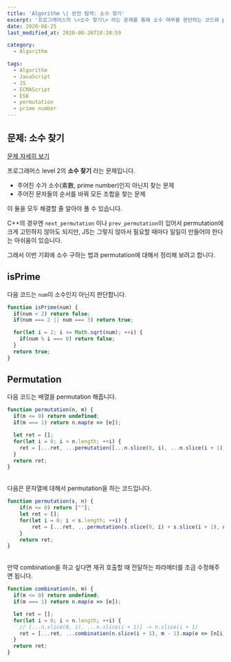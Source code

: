 ```yaml
---
title: 'Algorithm \| 완전 탐색: 소수 찾기'
excerpt: '프로그래머스의 \<소수 찾기\> 라는 문제를 통해 소수 여부를 판단하는 코드와 permutation을 구하는 코드를 알아보겠습니다.'
date: 2020-08-25
last_modified_at: 2020-08-26T18:20:59

category:
  - Algorithm

tags:
  - Algorithm
  - JavaScript
  - JS
  - ECMAScript
  - ES6
  - permutation
  - prime number
---
```


## 문제: 소수 찾기
[문제 자세히 보기](https://programmers.co.kr/learn/courses/30/lessons/42839)

프로그래머스 level 2의 **소수 찾기** 라는 문제입니다.

* 주어진 수가 소수(素數, prime number)인지 아닌지 찾는 문제
* 주어진 문자들의 순서를 바꿔 모든 조합을 찾는 문제

이 둘을 모두 해결할 줄 알아야 풀 수 있습니다.

C++의 경우엔 `next_permutation` 이나 `prev_permutation`이 있어서 permutation에 크게 고민하지 않아도 되지만, JS는 그렇지 않아서 필요할 때마다 일일이 만들어야 한다는 아쉬움이 있습니다.

그래서 이번 기회에 소수 구하는 법과 permutation에 대해서 정리해 보려고 합니다.



## isPrime
다음 코드는 `num`이 소수인지 아닌지 판단합니다.

```js
function isPrime(num) {
  if(num < 2) return false;
  if(num === 2 || num === 3) return true;

  for(let i = 2; i <= Math.sqrt(num); ++i) {
    if(num % i === 0) return false;
  }
  return true;
}
```

## Permutation
다음 코드는 배열을 permutation 해줍니다.

```js
function permutation(n, m) {
  if(m <= 0) return undefined;
  if(m === 1) return n.map(e => [e]);

  let ret = [];
  for(let i = 0; i < n.length; ++i) {
    ret = [...ret, ...permutation([...n.slice(0, i), ...n.slice(i + 1)], m - 1).map(e => [n[i], ...e])];
  }
  return ret;
}
```
<br>
다음은 문자열에 대해서 permutation을 하는 코드입니다.

```js
function permutation(s, n) {
    if(n <= 0) return [""];
    let ret = [];
    for(let i = 0; i < s.length; ++i) {
        ret = [...ret, ...permutation(s.slice(0, i) + s.slice(i + 1), n - 1).map(e => s[i] + e)];
    }
    return ret;
}
```
<br>
만약 combination을 하고 싶다면 재귀 호출할 때 전달하는 파라메터를 조금 수정해주면 됩니다.

```js
function combination(n, m) {
  if(m <= 0) return undefined;
  if(m === 1) return n.map(e => [e]);

  let ret = [];
  for(let i = 0; i < n.length; ++i) {
    // [...n.slice(0, i), ...n.slice(i + 1)] -> n.slice(i + 1)
    ret = [...ret, ...combination(n.slice(i + 1), m - 1).map(e => [n[i], ...e])];
  }
  return ret;
}
```